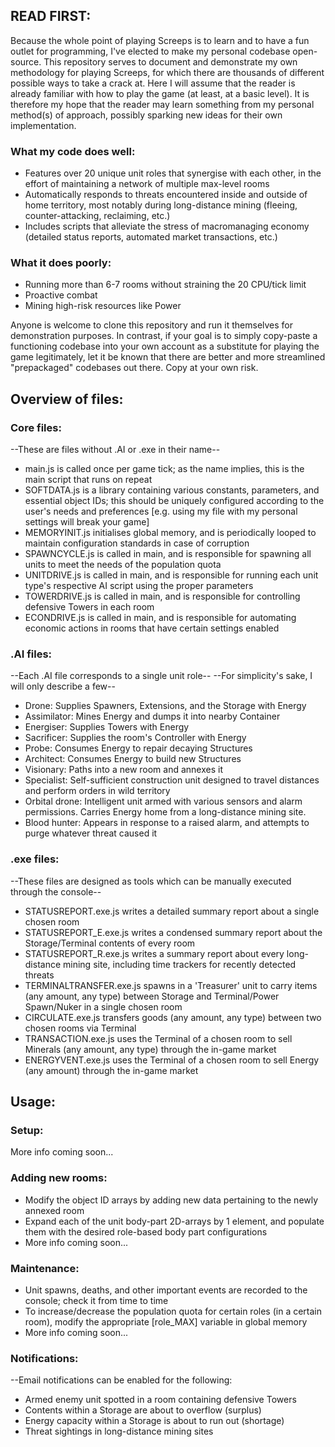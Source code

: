 ## READ FIRST: ##
Because the whole point of playing Screeps is to learn and to have a fun outlet for programming, I've elected to make my personal codebase open-source. This repository serves to document and demonstrate my own methodology for playing Screeps, for which there are thousands of different possible ways to take a crack at. Here I will assume that the reader is already familiar with how to play the game (at least, at a basic level). It is therefore my hope that the reader may learn something from my personal method(s) of approach, possibly sparking new ideas for their own implementation.

### What my code does well: ###
* Features over 20 unique unit roles that synergise with each other, in the effort of maintaining a network of multiple max-level rooms
* Automatically responds to threats encountered inside and outside of home territory, most notably during long-distance mining (fleeing, counter-attacking, reclaiming, etc.)
* Includes scripts that alleviate the stress of macromanaging economy (detailed status reports, automated market transactions, etc.)
### What it does poorly: ###
* Running more than 6-7 rooms without straining the 20 CPU/tick limit
* Proactive combat
* Mining high-risk resources like Power

Anyone is welcome to clone this repository and run it themselves for demonstration purposes. In contrast, if your goal is to simply copy-paste a functioning codebase into your own account as a substitute for playing the game legitimately, let it be known that there are better and more streamlined "prepackaged" codebases out there. Copy at your own risk.

## Overview of files: ##
### Core files: ###
--These are files without .AI or .exe in their name--

* main.js is called once per game tick; as the name implies, this is the main script that runs on repeat
* SOFTDATA.js is a library containing various constants, parameters, and essential object IDs; this should be uniquely configured according to the user's needs and preferences [e.g. using my file with my personal settings will break your game]
* MEMORYINIT.js initialises global memory, and is periodically looped to maintain configuration standards in case of corruption
* SPAWNCYCLE.js is called in main, and is responsible for spawning all units to meet the needs of the population quota
* UNITDRIVE.js is called in main, and is responsible for running each unit type's respective AI script using the proper parameters
* TOWERDRIVE.js is called in main, and is responsible for controlling defensive Towers in each room
* ECONDRIVE.js is called in main, and is responsible for automating economic actions in rooms that have certain settings enabled
### .AI files: ###
--Each .AI file corresponds to a single unit role--
--For simplicity's sake, I will only describe a few--

* Drone: Supplies Spawners, Extensions, and the Storage with Energy
* Assimilator: Mines Energy and dumps it into nearby Container
* Energiser: Supplies Towers with Energy
* Sacrificer: Supplies the room's Controller with Energy
* Probe: Consumes Energy to repair decaying Structures
* Architect: Consumes Energy to build new Structures
* Visionary: Paths into a new room and annexes it
* Specialist: Self-sufficient construction unit designed to travel distances and perform orders in wild territory
* Orbital drone: Intelligent unit armed with various sensors and alarm permissions. Carries Energy home from a long-distance mining site.
* Blood hunter: Appears in response to a raised alarm, and attempts to purge whatever threat caused it
### .exe files: ###
--These files are designed as tools which can be manually executed through the console--

* STATUSREPORT.exe.js writes a detailed summary report about a single chosen room
* STATUSREPORT_E.exe.js writes a condensed summary report about the Storage/Terminal contents of every room
* STATUSREPORT_R.exe.js writes a summary report about every long-distance mining site, including time trackers for recently detected threats
* TERMINALTRANSFER.exe.js spawns in a 'Treasurer' unit to carry items (any amount, any type) between Storage and Terminal/Power Spawn/Nuker in a single chosen room
* CIRCULATE.exe.js transfers goods (any amount, any type) between two chosen rooms via Terminal
* TRANSACTION.exe.js uses the Terminal of a chosen room to sell Minerals (any amount, any type) through the in-game market
* ENERGYVENT.exe.js uses the Terminal of a chosen room to sell Energy (any amount) through the in-game market
## Usage: ##
### Setup: ###
More info coming soon...
### Adding new rooms: ###
* Modify the object ID arrays by adding new data pertaining to the newly annexed room
* Expand each of the unit body-part 2D-arrays by 1 element, and populate them with the desired role-based body part configurations
* More info coming soon...
### Maintenance: ###
* Unit spawns, deaths, and other important events are recorded to the console; check it from time to time
* To increase/decrease the population quota for certain roles (in a certain room), modify the appropriate [role_MAX] variable in global memory
* More info coming soon...
### Notifications: ###
--Email notifications can be enabled for the following:

* Armed enemy unit spotted in a room containing defensive Towers
* Contents within a Storage are about to overflow (surplus)
* Energy capacity within a Storage is about to run out (shortage)
* Threat sightings in long-distance mining sites
